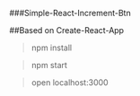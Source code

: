 ###Simple-React-Increment-Btn

##Based on Create-React-App

> npm install

> npm start

> open localhost:3000

